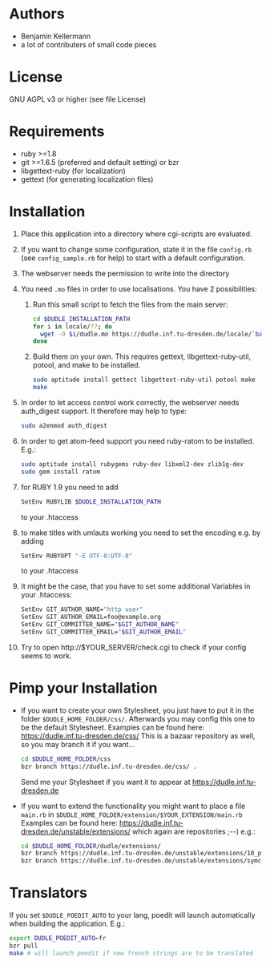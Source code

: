 # Authors
 * Benjamin Kellermann <Benjamin dot Kellermann at gmx in Germany>
 * a lot of contributers of small code pieces

# License
GNU AGPL v3 or higher (see file License)

# Requirements
 * ruby >=1.8
 * git >=1.6.5 (preferred and default setting) or bzr
 * libgettext-ruby (for localization)
 * gettext (for generating localization files)
 
# Installation
1. Place this application into a directory where cgi-scripts are evaluated.
2. If you want to change some configuration, state it in the file `config.rb`
   (see `config_sample.rb` for help)
   to start with a default configuration.
3. The webserver needs the permission to write into the directory 
4. You need `.mo` files in order to use localisations. 
   You have 2 possibilities:
   1. Run this small script to fetch the files from the main server:

      ```sh
      cd $DUDLE_INSTALLATION_PATH
      for i in locale/??; do
      	wget -O $i/dudle.mo https://dudle.inf.tu-dresden.de/locale/`basename $i`/dudle.mo
      done
      ```
   2. Build them on your own. This requires gettext,
      libgettext-ruby-util, potool, and make to be installed.

      ```sh
      sudo aptitude install gettect libgettext-ruby-util potool make
      make
      ```
5. In order to let access control work correctly, the webserver needs 
   auth_digest support. It therefore may help to type:

   ```sh
   sudo a2enmod auth_digest
   ```
6. In order to get atom-feed support you need ruby-ratom to be
   installed. E.g.:

   ```sh
   sudo aptitude install rubygems ruby-dev libxml2-dev zlib1g-dev
   sudo gem install ratom
   ```
7. for RUBY 1.9 you need to add

   ```sh
   SetEnv RUBYLIB $DUDLE_INSTALLATION_PATH
   ```
   to your .htaccess
8. to make titles with umlauts working you need to set the encoding e.g.
   by adding

   ```sh
   SetEnv RUBYOPT "-E UTF-8:UTF-8"
   ```
   to your .htaccess
9. It might be the case, that you have to set some additional Variables
   in your .htaccess:

   	```sh
    SetEnv GIT_AUTHOR_NAME="http user"
    SetEnv GIT_AUTHOR_EMAIL=foo@example.org
    SetEnv GIT_COMMITTER_NAME="$GIT_AUTHOR_NAME"
    SetEnv GIT_COMMITTER_EMAIL="$GIT_AUTHOR_EMAIL"
    ```
10. Try to open http://$YOUR_SERVER/check.cgi to check if your config
    seems to work.
 
# Pimp your Installation
 * If you want to create your own Stylesheet, you just have to put it in
   the folder `$DUDLE_HOME_FOLDER/css/`. Afterwards you may config this
   one to be the default Stylesheet. Examples can be found here:
     https://dudle.inf.tu-dresden.de/css/
   This is a bazaar repository as well, so you may branch it if you want…

   ```sh
   cd $DUDLE_HOME_FOLDER/css
   bzr branch https://dudle.inf.tu-dresden.de/css/ .
   ```
   Send me your Stylesheet if you want it to appear at 
   https://dudle.inf.tu-dresden.de
 * If you want to extend the functionality you might want to place a file
   `main.rb` in `$DUDLE_HOME_FOLDER/extension/$YOUR_EXTENSION/main.rb`
   Examples can be found here:
     https://dudle.inf.tu-dresden.de/unstable/extensions/
     which again are repositories ;--) e.g.:

     ```sh
     cd $DUDLE_HOME_FOLDER/dudle/extensions/
     bzr branch https://dudle.inf.tu-dresden.de/unstable/extensions/10_participate/
     bzr branch https://dudle.inf.tu-dresden.de/unstable/extensions/symcrypt/
     ```

# Translators
If you set `$DUDLE_POEDIT_AUTO` to your lang, poedit will launch
automatically when building the application. E.g.:

```sh
export DUDLE_POEDIT_AUTO=fr
bzr pull
make # will launch poedit if new french strings are to be translated
```
